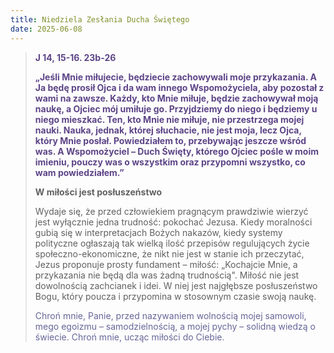 ```yaml
---
title: Niedziela Zesłania Ducha Świętego
date: 2025-06-08
---
```


> **<span style="color: #5D4587;">J 14, 15-16. 23b-26 </span>**
>
> **<span style="color: #5D4587;">„Jeśli Mnie miłujecie, będziecie zachowywali moje przykazania. A Ja będę prosił Ojca i da wam innego Wspomożyciela, aby pozostał z wami na zawsze. Każdy, kto Mnie miłuje, będzie zachowywał moją naukę, a Ojciec mój umiłuje go. Przyjdziemy do niego i będziemy u niego mieszkać. Ten, kto Mnie nie miłuje, nie przestrzega mojej nauki. Nauka, jednak, której słuchacie, nie jest moja, lecz Ojca, który Mnie posłał. Powiedziałem to, przebywając jeszcze wśród was. A Wspomożyciel – Duch Święty, którego Ojciec pośle w moim imieniu, pouczy was o wszystkim oraz przypomni wszystko, co wam powiedziałem.”</span>**
>
>
>
> **W miłości jest posłuszeństwo**
>
> Wydaje się, że przed człowiekiem pragnącym prawdziwie wierzyć jest wyłącznie jedna trudność: pokochać Jezusa. Kiedy moralności gubią się w interpretacjach Bożych nakazów, kiedy systemy polityczne ogłaszają tak wielką ilość przepisów regulujących życie społeczno-ekonomiczne, że nikt nie jest w stanie ich przeczytać, Jezus proponuje prosty fundament – miłość: „Kochajcie Mnie, a przykazania nie będą dla was żadną trudnością". Miłość nie jest dowolnością zachcianek i idei. W niej jest najgłębsze posłuszeństwo Bogu, który poucza i przypomina w stosownym czasie swoją naukę.
>
> <span style="color: #666699;">Chroń mnie, Panie, przed nazywaniem wolnością mojej samowoli, mego egoizmu – samodzielnością, a mojej pychy – solidną wiedzą o świecie. Chroń mnie, ucząc miłości do Ciebie.
> &nbsp;

